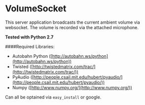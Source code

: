 # VolumeSocket

This server application broadcasts the current ambient volume via websocket.
The volume is recorded via the attached microphone.

**Tested with Python 2.7**

####Required Libraries:

* Autobahn Python ([http://autobahn.ws/python](http://autobahn.ws/python))
* Twisted ([http://twistedmatrix.com/trac/](http://twistedmatrix.com/trac/))
* PyAudio ([http://people.csail.mit.edu/hubert/pyaudio/](http://people.csail.mit.edu/hubert/pyaudio/))
* Numpy ([http://www.numpy.org/](http://www.numpy.org/))

Can all be optained via `easy_install` or google.
